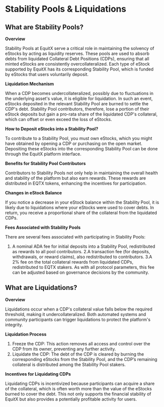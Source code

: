 # Stability Pools & Liquidations

## What are Stability Pools?

**Overview**

Stability Pools at EquitX serve a critical role in maintaining the solvency of eStocks by acting as liquidity reserves. These pools are used to absorb debts from liquidated Collateral Debt Positions (CDPs), ensuring that all minted eStocks are consistently overcollateralized. Each type of eStock supported by EquitX has its corresponding Stability Pool, which is funded by eStocks that users voluntarily deposit.

**Liquidation Mechanism**

When a CDP becomes undercollateralized, possibly due to fluctuations in the underlying asset's value, it is eligible for liquidation. In such an event, eStocks deposited in the relevant Stability Pool are burned to settle the CDP's debt. Stability Pool contributors, therefore, lose a portion of their eStock deposits but gain a pro-rata share of the liquidated CDP's collateral, which can offset or even exceed the loss of eStocks.

**How to Deposit eStocks into a Stability Pool?**

To contribute to a Stability Pool, you must own eStocks, which you might have obtained by opening a CDP or purchasing on the open market. Depositing these eStocks into the corresponding Stability Pool can be done through the EquitX platform interface.

**Benefits for Stability Pool Contributors**

Contributors to Stability Pools not only help in maintaining the overall health and stability of the platform but also earn rewards. These rewards are distributed in EQTX tokens, enhancing the incentives for participation.

**Changes in eStock Balance**

If you notice a decrease in your eStock balance within the Stability Pool, it is likely due to liquidations where your eStocks were used to cover debts. In return, you receive a proportional share of the collateral from the liquidated CDPs.

**Fees Associated with Stability Pools**

There are several fees associated with participating in Stability Pools:

1. A nominal ADA fee for initial deposits into a Stability Pool, redistributed as rewards to all pool contributors.
2.A transaction fee (for deposits, withdrawals, or reward claims), also redistributed to contributors.
3.A 2% fee on the total collateral rewards from liquidated CDPs, redistributed to EQTX stakers. As with all protocol parameters, this fee can be adjusted based on governance decisions by the community.


## What are Liquidations?

**Overview**

Liquidations occur when a CDP's collateral value falls below the required threshold, making it undercollateralized. Both automated systems and community participants can trigger liquidations to protect the platform's integrity.

**Liquidation Process**

1. Freeze the CDP: This action removes all access and control over the CDP from its owner, preventing any further activity.
2. Liquidate the CDP: The debt of the CDP is cleared by burning the corresponding eStocks from the Stability Pool, and the CDP’s remaining collateral is distributed among the Stability Pool stakers.


**Incentives for Liquidating CDPs**

Liquidating CDPs is incentivized because participants can acquire a share of the collateral, which is often worth more than the value of the eStocks burned to cover the debt. This not only supports the financial stability of EquitX but also provides a potentially profitable activity for users.






